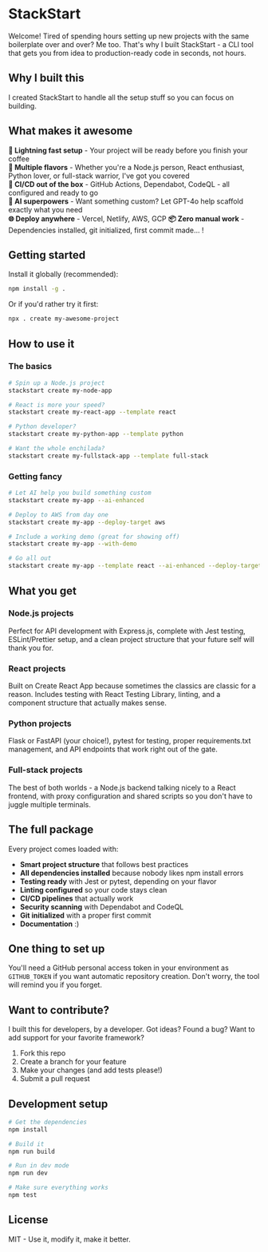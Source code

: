# StackStart

Welcome! Tired of spending hours setting up new projects with the same boilerplate over and over? Me too. That's why I built StackStart - a CLI tool that gets you from idea to production-ready code in seconds, not hours.

## Why I built this

I created StackStart to handle all the setup stuff so you can focus on building.

## What makes it awesome

**🚀 Lightning fast setup** - Your project will be ready before you finish your coffee  
**🎯 Multiple flavors** - Whether you're a Node.js person, React enthusiast, Python lover, or full-stack warrior, I've got you covered  
**🔧 CI/CD out of the box** - GitHub Actions, Dependabot, CodeQL - all configured and ready to go  
**🤖 AI superpowers** - Want something custom? Let GPT-4o help scaffold exactly what you need  
**🌐 Deploy anywhere** - Vercel, Netlify, AWS, GCP
**📦 Zero manual work** - Dependencies installed, git initialized, first commit made... !

## Getting started

Install it globally (recommended):
```bash
npm install -g .
```

Or if you'd rather try it first:
```bash
npx . create my-awesome-project
```

## How to use it

### The basics
```bash
# Spin up a Node.js project
stackstart create my-node-app

# React is more your speed?
stackstart create my-react-app --template react

# Python developer?
stackstart create my-python-app --template python

# Want the whole enchilada?
stackstart create my-fullstack-app --template full-stack
```

### Getting fancy
```bash
# Let AI help you build something custom
stackstart create my-app --ai-enhanced

# Deploy to AWS from day one
stackstart create my-app --deploy-target aws

# Include a working demo (great for showing off)
stackstart create my-app --with-demo

# Go all out
stackstart create my-app --template react --ai-enhanced --deploy-target vercel --with-demo
```

## What you get

### Node.js projects
Perfect for API development with Express.js, complete with Jest testing, ESLint/Prettier setup, and a clean project structure that your future self will thank you for.

### React projects
Built on Create React App because sometimes the classics are classic for a reason. Includes testing with React Testing Library, linting, and a component structure that actually makes sense.

### Python projects
Flask or FastAPI (your choice!), pytest for testing, proper requirements.txt management, and API endpoints that work right out of the gate.

### Full-stack projects
The best of both worlds - a Node.js backend talking nicely to a React frontend, with proxy configuration and shared scripts so you don't have to juggle multiple terminals.

## The full package

Every project comes loaded with:

- **Smart project structure** that follows best practices
- **All dependencies installed** because nobody likes npm install errors
- **Testing ready** with Jest or pytest, depending on your flavor
- **Linting configured** so your code stays clean
- **CI/CD pipelines** that actually work
- **Security scanning** with Dependabot and CodeQL
- **Git initialized** with a proper first commit
- **Documentation** :)

## One thing to set up

You'll need a GitHub personal access token in your environment as `GITHUB_TOKEN` if you want automatic repository creation. Don't worry, the tool will remind you if you forget.

## Want to contribute?

I built this for developers, by a developer. Got ideas? Found a bug? Want to add support for your favorite framework? 

1. Fork this repo
2. Create a branch for your feature
3. Make your changes (and add tests please!)
4. Submit a pull request

## Development setup

```bash
# Get the dependencies
npm install

# Build it
npm run build

# Run in dev mode
npm run dev

# Make sure everything works
npm test
```

## License

MIT - Use it, modify it, make it better.